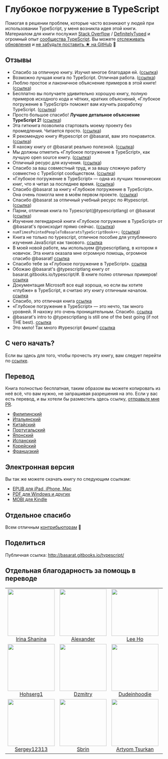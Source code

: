# Глубокое погружение в TypeScript

Помогая в решении проблем, которые часто возникают у людей при использовании TypeScript, у меня возникла идея этой книги. Материалом для книги послужил [Stack Overflow](http://stackoverflow.com/tags/typescript/topusers) / [DefinitelyTyped](https://github.com/DefinitelyTyped/) и огромный опыт [сообщества TypeScript](https://github.com/TypeStrong/). Вы можете [отслеживать обновления](https://twitter.com/basarat) и [не забудьте поставить ★ на GitHub](https://github.com/basarat/typescript-book) 🌹

## Отзывы

* Спасибо за отличную книгу. Изучил многое благодаря ей. ([ссылка](https://www.gitbook.com/book/basarat/typescript/discussions/21#comment-1468279131934))
* Возможно лучшая книга по TypeScript. Отличная работа. ([ссылка](https://twitter.com/thelondonjs/status/756419561570852864))
* Люблю простое и лаконичное объяснение примеров в этой книге! ([ссылка](https://twitter.com/joe_mighty/status/758290957280346112))
* Бесплатно вы получаете удивительно хорошую книгу, полную примеров исходного кода и чётких, кратких объяснений, «Глубокое погружение в TypeScript» поможет вам изучить разработку TypeScript. ([ссылка](https://www.nativescript.org/blog/details/free-book-typescript-deep-dive))
* Просто большое спасибо! **Лучшее детальное объяснение TypeScript 2!** ([ссылка](https://www.gitbook.com/book/basarat/typescript/discussions/38))
* Эта гиткнига позволила стартовать моему проекту без промедления. Читается просто. ([ссылка](https://twitter.com/thebabellion/status/779888195559235584))
* Я рекомендую книгу #typescript от @basarat, вам это понравится. ([ссылка](https://twitter.com/markpieszak/status/788099306590969860))
* Я нахожу книгу от @basarat реально полезной. ([ссылка](https://twitter.com/Brocco/status/789887640656945152))
* Мы должны отметить «Глубокое погружение в TypeScript», как лучшую open source книгу. ([ссылка](https://www.siliconrepublic.com/enterprise/typescript-programming-javascript))
* Отличный ресурс для изучения. ([ссылка](https://twitter.com/rdfuhr/status/790193307708076035))
* Спасибо за ваш совместный труд, и за вашу сложную работу совместно с TypeScript сообществом. ([ссылка](https://github.com/basarat/typescript-book/pull/183#issuecomment-257799713))
* «Глубокое погружение в TypeScript» — одна из лучших технических книг, что я читал за последнее время. ([ссылка](https://twitter.com/borekb/status/794287092272599040))
* Спасибо @basarat за книгу «Глубокое погружение в TypeScript». Она очень помогла мне в моём первом проекте. ([ссылка](https://twitter.com/betolinck/status/797901548562960384))
* Спасибо @basarat за отличный учебный ресурс по #typescript. ([ссылка](https://twitter.com/markuse1501/status/799116176815230976))
* Парни, отличная книга по Typescript(@typescriptlang) от @basarat ([ссылка](https://twitter.com/deeinlove/status/813245965507260417))
* Изучение легендарной книги «Глубокое погружение в TypeScript» от @basarat's происходит прямо сейчас. ([ссылка](https://twitter.com/sitapati/status/814379404956532737))
* `numTimesPointedPeopleToBasaratsTypeScriptBook++;` ([ссылка](https://twitter.com/brocco/status/814227741696462848))
* Книга не только по typescript, отличное пособие для углубленного изучения JavaScript как такового. [ссылка](https://www.gitbook.com/book/basarat/typescript/discussions/59)
* В моей новой работе, мы используем @typescriptlang, в котором я новичок. Эта книга оказала мне огромную помощь, огромное спасибо @basarat! [ссылка](https://twitter.com/netchkin/status/855339390566096896)
* Спасибо тебе за «Глубокое погружение в TypeScript». [ссылка](https://twitter.com/buctwbzs/status/857198618704355328?refsrc=email&s=11)
* Обожаю @basarat's @typescriptlang книгу от basarat.gitbooks.io/typescript/#. В книге полно отличных примеров! [ссылка](https://twitter.com/ericliprandi/status/857608837309677568)
* Документация Microsoft все ещё хороша, но если вы хотите «глубже» в TypeScript, я считаю эту книгу отличным началом. [ссылка](https://twitter.com/caludio/status/876729910550831104)
* Спасибо, это отличная книга [ссылка](https://twitter.com/jjwonmin/status/885666375548547073)
* «Глубокое погружение в TypeScript» — это нечто, так много уровней. Я нахожу это очень проницательным. Спасибо. [ссылка](https://twitter.com/orenmizr/status/891083492787970053)
* @basarat's intro to @typescriptlang is still one of the best going (if not THE best). [ссылка](https://twitter.com/stevealee/status/953953255968698368)
* Это мило! Так много #typescript фишек! [ссылка](https://twitter.com/pauliescanlon/status/989898852474998784)

## С чего начать?
Если вы здесь для того, чтобы прочесть эту книгу, вам следует перейти по [ссылке](https://github.com/irivanych/typescript-book/blob/russian/SUMMARY.md).

## Перевод
Книга полностью бесплатная, таким образом вы можете копировать из неё всё, что вам нужно, не запрашивая разрешения на это. Если у вас есть перевод, и вы хотели бы разместить здесь ссылку, [отправьте мне PR](https://github.com/basarat/typescript-book/edit/master/README.md).
* [Филипинский](https://github.com/themarshann/typescript-book-fil)
* [Итальянский](https://github.com/TizioFittizio/typescript-book)
* [Китайский](https://github.com/jkchao/typescript-book-chinese)
* [Португальский](https://github.com/overlineink/typescript-book)
* [Японский](https://github.com/yohamta/typescript-book)
* [Испанский](https://github.com/melissarofman/typescript-book)
* [Корейский](https://github.com/radlohead/typescript-book)
* [Французкий](https://github.com/HachemiH/typescript-book)

## Электронная версия
Вы так же можете скачать книгу по следующим ссылкам:
* [EPUB для iPad, iPhone, Mac](https://www.gitbook.com/download/epub/book/basarat/typescript)
* [PDF для Windows и других](https://www.gitbook.com/download/pdf/book/basarat/typescript)
* [MOBI для Kindle](https://www.gitbook.com/download/mobi/book/basarat/typescript)

## Отдельное спасибо
Всем отличным [контрибьюторам](https://github.com/basarat/typescript-book/graphs/contributors) 🌹

## Поделиться
Публичная ссылка: http://basarat.gitbooks.io/typescript/

## Отдельная благодарность за помощь в переводе

<table>
  <tbody>
    <tr>
      <td align="center">
        <img
          src="https://avatars0.githubusercontent.com/u/11626976?s=460&u=e47fae8f52a67328ef0ad995aa9553fcfb64f797&v=4"
          width="150"
        />
        <br>
        <a href="https://github.com/irivanych">Irina Shanina</a>
      </td>
      <td align="center">
        <img
          src="https://avatars2.githubusercontent.com/u/1017197?s=460&u=bae9de3454d1221922ba0699799afaf68c3c1a99&v=4"
          width="150"
        />
        <br>
        <a href="https://github.com/gavrashenko">Alexander</a>
      </td>
      <td align="center">
        <img
          src="https://avatars2.githubusercontent.com/u/6252665?s=460&u=1fca2946f5e28c1c5ff402f9d21b24a4feee1dcf&v=4"
          width="150"
        />
        <br>
        <a href="https://github.com/leeho">Lee Ho</a>
      </td>
      <td align="center">
        <img
          src="https://avatars3.githubusercontent.com/u/20978398?s=460&u=b839ec3dfce7e5dd9280da31599df915ba244760&v=4"
          width="150"
        />
        <br>
        <a href="https://github.com/derfex">Derfex</a>
      </td>
    </tr>
    <tr>
      <td align="center">
        <img
          src="https://avatars1.githubusercontent.com/u/35610168?s=460&v=4"
          width="150"
        />
        <br>
        <a href="https://github.com/hohserg1">Hohserg1</a>
      </td>
      <td align="center">
        <img
          src="https://avatars0.githubusercontent.com/u/27624545?s=460&u=a94d0e67c062109a37c0a0604a1dbb59268db885&v=4"
          width="150"
        />
        <br>
        <a href="https://github.com/heat98">Dzmitry</a>
      </td>
      <td align="center">
        <img
          src="https://avatars0.githubusercontent.com/u/16040008?s=460&v=4"
          width="150"
        />
        <br>
        <a href="https://github.com/dudeinhoodie">Dudeinhoodie</a>
      </td>
      <td align="center">
        <img
          src="https://avatars3.githubusercontent.com/u/44474697?s=460&u=2bfb916fe0d1ecd6bf7966560855cc38f1d5bd4c&v=4"
          width="150"
        />
        <br>
        <a href="https://github.com/TicTak21">TicTak21</a>
      </td>
    </tr>
    <tr>
      <td align="center">
        <img
          src="https://avatars3.githubusercontent.com/u/2868197?s=460&v=4"
          width="150"
        />
        <br>
        <a href="https://github.com/sergey12313">Sergey12313</a>
      </td>
      <td align="center">
        <img
          src="https://avatars2.githubusercontent.com/u/1325864?s=460&v=4"
          width="150"
        />
        <br>
        <a href="https://github.com/sbrin">Sbrin</a>
      </td>
      <td align="center">
        <img
          src="https://avatars0.githubusercontent.com/u/24520728?s=460&u=e83d4c79f0ae6bd544f2c048d866acb2b7e7510c&v=4"
          width="150"
        />
        <br>
        <a href="https://github.com/artsurkan">Artyom Tsurkan</a>
      </td>
    </tr>
  </tbody>
</table>

